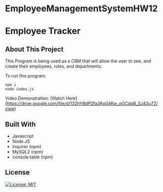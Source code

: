 # EmployeeManagementSystemHW12
# Employee Tracker

## About This Project

This Program is being used as a CRM that will allow the user to see, and create their employees, roles, and departments.



To run this program:
```
npm i
node index.js
```

Video Demonstration:
[Watch Here] (https://drive.google.com/file/d/132hY8dPDfa3Kq04Kw_qGCdpB_SJ43u72/view)

## Built With
- Javascript
- Node.JS
- Inquirer (npm)
- MySQL2 (npm)
- console.table (npm)


## License
[![License: MIT](https://img.shields.io/badge/License-MIT-yellow.svg)](https://opensource.org/licenses/MIT)


